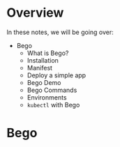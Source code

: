 # Overview
In these notes, we will be going over:
- Bego
  - What is Bego?
  - Installation
  - Manifest
  - Deploy a simple app
  - Bego Demo
  - Bego Commands
  - Environments
  - `kubectl` with Bego

# Bego
